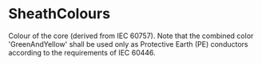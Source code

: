 SheathColours
=============

Colour of the core (derived from IEC 60757). Note that the combined color 'GreenAndYellow' shall be used only as Protective Earth (PE) conductors according to the requirements of IEC 60446.
